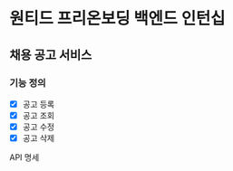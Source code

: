 # 원티드 프리온보딩 백엔드 인턴십

## 채용 공고 서비스

### 기능 정의

- [x] 공고 등록
- [x] 공고 조회
- [x] 공고 수정
- [x] 공고 삭제

API 명세

